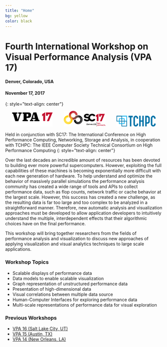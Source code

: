 ```yaml
---
title: "Home"
bg: yellow
color: black
---
```


# Fourth International Workshop on Visual Performance Analysis (VPA 17) 
#### Denver, Colorado, USA
#### November 17, 2017
{: style="text-align: center"}

<div style="text-align:center;">
  <img src="img/vpa17.png" />
  &nbsp;  &nbsp;  &nbsp;  &nbsp;
  <a href="http://sc17.supercomputing.org"><img src="img/SC17FullColor.png" /></a>
  &nbsp;  &nbsp;  &nbsp;  &nbsp;
  <a href="https://www.computer.org/web/tchpc"><img src="img/tchpc_logo_cmyk.png" /></a>
</div>

Held in conjunction with SC17: The International Conference on High Performance Computing, Networking, Storage and Analysis, in cooperation with TCHPC: The IEEE Computer Society Technical Consortium on High Performance Computing
{: style="text-align: center"}

Over the last decades an incredible amount of resources has been devoted to
building ever more powerful supercomputers. However, exploiting the full
capabilities of these machines is becoming exponentially more difficult with
each new generation of hardware. To help understand and optimize the behavior
of massively parallel simulations the performance analysis community has
created a wide range of tools and APIs to collect performance data, such as
flop counts, network traffic or cache behavior at the largest scale. However,
this success has created a new challenge, as the resulting data is far too
large and too complex to be analyzed in a straightforward manner. Therefore,
new automatic analysis and visualization approaches must be developed to allow
application developers to intuitively understand the multiple, interdependent
effects that their algorithmic choices have on the final performance.

This workshop will bring together researchers from the fields of performance
analysis and visualization to discuss new approaches of applying visualization
and visual analytics techniques to large scale applications.

### Workshop Topics

- Scalable displays of performance data
- Data models to enable scalable visualization
- Graph representation of unstructured performance data
- Presentation of high-dimensional data
- Visual correlations between multiple data source
- Human-Computer Interfaces for exploring performance data
- Multi-scale representations of performance data for visual exploration

### Previous Workshops

* [VPA 16 (Salt Lake City, UT)](http://www.cedmav.org/events/vpa-2016.html)
* [VPA 15 (Austin, TX)](http://www.cedmav.org/events/vpa-2015.html)
* [VPA 14 (New Orleans, LA)](http://www.cedmav.org/vpa2014)
